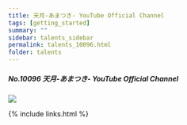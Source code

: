 ```yaml
---
title: 天月-あまつき- YouTube Official Channel  
tags: [getting_started]
summary: ""
sidebar: talents_sidebar
permalink: talents_10096.html
folder: talents
---
```



##### No.10096 天月-あまつき- YouTube Official Channel 


![](https://yt3.ggpht.com/ytc/AKedOLSGgoqdtG6rH2SUIzZ7zb998OFgEN1bIC2Tt50IOw=s176-c-k-c0x00ffffff-no-rj)




{% include links.html %}
